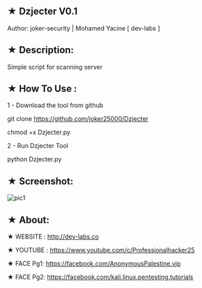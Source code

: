 ## ★ Dzjecter V0.1

Author: joker-security |  Mohamed Yacine [ dev-labs ]

## ★ Description:

Simple script for scanning server 

## ★ How To Use :

1 - Download the tool from github

git clone https://github.com/joker25000/Dzjecter

chmod +x Dzjecter.py

2 - Run Dzjecter Tool

python Dzjecter.py

## ★ Screenshot:

![pic1](http://i.imgur.com/AThUX3U.png)

## ★ About:

★ WEBSITE : http://dev-labs.co

★ YOUTUBE : https://www.youtube.com/c/Professionalhacker25

★ FACE Pg1: https://facebook.com/AnonymousPalestine.vip

★ FACE Pg2: https://facebook.com/kali.linux.pentesting.tutorials 

